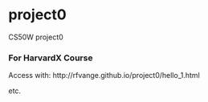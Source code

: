 <h1>project0</h1>
<p>CS50W project0</p>
<h3>For HarvardX Course</h3>
<p>
Access with: 
http://rfvange.github.io/project0/hello_1.html
<p>
etc.

